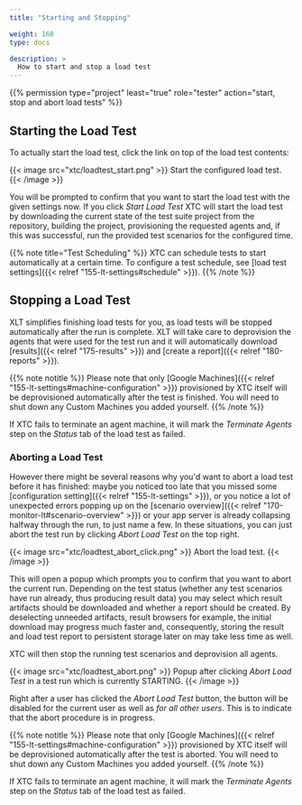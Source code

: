 ```yaml
---
title: "Starting and Stopping"

weight: 160
type: docs

description: >
  How to start and stop a load test
---
```


{{% permission type="project" least="true" role="tester" action="start, stop and abort load tests" %}}

## Starting the Load Test

To actually start the load test, click the link on top of the load test contents:

{{< image src="xtc/loadtest_start.png" >}}
Start the configured load test.
{{< /image >}}

You will be prompted to confirm that you want to start the load test with the given settings now. If you click _Start Load Test_ XTC will start the load test by downloading the current state of the test suite project from the repository, building the project, provisioning the requested agents and, if this was successful, run the provided test scenarios for the configured time.

{{% note title="Test Scheduling" %}}
XTC can schedule tests to start automatically at a certain time. To configure a test schedule, see [load test settings]({{< relref "155-lt-settings#schedule" >}}).
{{% /note %}}

## Stopping a Load Test

XLT simplifies finishing load tests for you, as load tests will be stopped automatically after the run is complete. XLT will take care to deprovision the agents that were used for the test run and it will automatically download [results]({{< relref "175-results" >}}) and [create a report]({{< relref "180-reports" >}}).

{{% note notitle %}}
Please note that only [Google Machines]({{< relref "155-lt-settings#machine-configuration" >}}) provisioned by XTC itself will be deprovisioned automatically after the test is finished. You will need to shut down any Custom Machines you added yourself.
{{% /note %}}

If XTC fails to terminate an agent machine, it will mark the _Terminate Agents_ step on the _Status_ tab of the load test as failed.

### Aborting a Load Test

However there might be several reasons why you'd want to abort a load test before it has finished: maybe you noticed too late that you missed some [configuration setting]({{< relref "155-lt-settings" >}}), or you notice a lot of unexpected errors popping up on the [scenario overview]({{< relref "170-monitor-lt#scenario-overview" >}}) or your app server is already collapsing halfway through the run, to just name a few. In these situations, you can just abort the test run by clicking _Abort Load Test_ on the top right. 

{{< image src="xtc/loadtest_abort_click.png" >}}
Abort the load test.
{{< /image >}}

This will open a popup which prompts you to confirm that you want to abort the current run. Depending on the test status (whether any test scenarios have run already, thus producing result data) you may select which result artifacts should be downloaded and whether a report should be created. By deselecting unneeded artifacts, result browsers for example, the initial download may progress much faster and, consequently, storing the result and load test report to persistent storage later on may take less time as well.

XTC will then stop the running test scenarios and deprovision all agents.

{{< image src="xtc/loadtest_abort.png" >}}
Popup after clicking _Abort Load Test_ in a test run which is currently STARTING.
{{< /image >}}

Right after a user has clicked the _Abort Load Test_ button, the button will be disabled for the current user as well as _for all other users_. This is to indicate that the abort procedure is in progress.

{{% note notitle %}}
Please note that only [Google Machines]({{< relref "155-lt-settings#machine-configuration" >}}) provisioned by XTC itself will be deprovisioned automatically after the test is aborted. You will need to shut down any Custom Machines you added yourself.
{{% /note %}}

If XTC fails to terminate an agent machine, it will mark the _Terminate Agents_ step on the _Status_ tab of the load test as failed.

